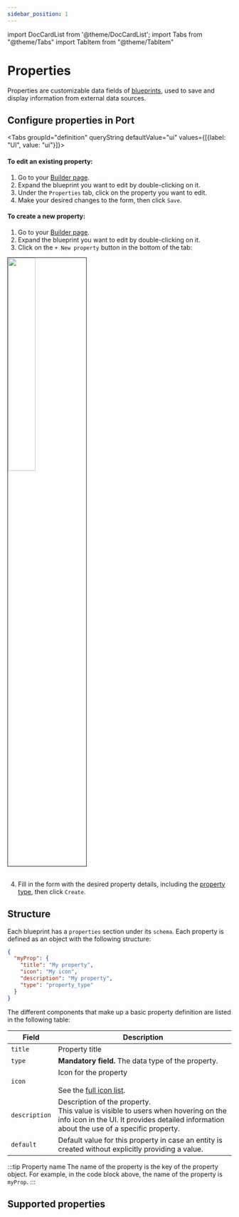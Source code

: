 ```yaml
---
sidebar_position: 1
---
```


import DocCardList from '@theme/DocCardList';
import Tabs from "@theme/Tabs"
import TabItem from "@theme/TabItem"

# Properties

Properties are customizable data fields of [blueprints](/build-your-software-catalog/customize-integrations/configure-data-model/setup-blueprint/), used to save and display information from external data sources.

## Configure properties in Port

<Tabs groupId="definition" queryString defaultValue="ui" values={[{label: "UI", value: "ui"}]}>

<TabItem value="ui">

<h4>To edit an existing property:</h4>

1. Go to your [Builder page](https://app.getport.io/dev-portal).
2. Expand the blueprint you want to edit by double-clicking on it.
3. Under the `Properties` tab, click on the property you want to edit.
4. Make your desired changes to the form, then click `Save`.

<h4>To create a new property:</h4>

1. Go to your [Builder page](https://app.getport.io/dev-portal).
2. Expand the blueprint you want to edit by double-clicking on it.
3. Click on the `+ New property` button in the bottom of the tab:

<img src='/img/software-catalog/customize-integrations/createNewProperty.png' width='35%' border='1px' />
<br/><br/>

4. Fill in the form with the desired property details, including the [property type](/build-your-software-catalog/customize-integrations/configure-data-model/setup-blueprint/properties/#supported-properties), then click `Create`.

</TabItem>
</Tabs>

## Structure

Each blueprint has a `properties` section under its `schema`. Each property is defined as an object with the following structure:

```json showLineNumbers
{
  "myProp": {
    "title": "My property",
    "icon": "My icon",
    "description": "My property",
    "type": "property_type"
  }
}
```

The different components that make up a basic property definition are listed in the following table:

| Field         | Description                                                                                                                                                                        |
| ------------- | ---------------------------------------------------------------------------------------------------------------------------------------------------------------------------------- |
| `title`       | Property title                                                                                                                                                                     |
| `type`        | **Mandatory field.** The data type of the property.                                                                                                                                |
| `icon`        | Icon for the property <br /><br />See the [full icon list](../setup-blueprint.md#full-icon-list).                                                                                  |
| `description` | Description of the property.<br /> This value is visible to users when hovering on the info icon in the UI. It provides detailed information about the use of a specific property. |
| `default`     | Default value for this property in case an entity is created without explicitly providing a value.                                                                                 |

:::tip Property name
The name of the property is the key of the property object. For example, in the code block above, the name of the property is `myProp`.
:::

## Supported properties

<DocCardList />